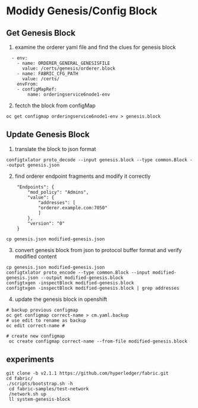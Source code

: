 # Modidy Genesis/Config Block

## Get Genesis Block

1. examine the orderer yaml file and find the clues for genesis block

```
  - env:
    - name: ORDERER_GENERAL_GENESISFILE
      value: /certs/genesis/orderer.block
    - name: FABRIC_CFG_PATH
      value: /certs/
    envFrom:
    - configMapRef:
        name: orderingservice6node1-env
```

2. fectch the block from configMap

```
oc get configmap orderingservice6node1-env > genesis.block
```

## Update Genesis Block

1. translate the block to json format

```
configtxlator proto_decode --input genesis.block --type common.Block --output genesis.json
```

2. find orderer endpoint fragments and modify it correctly

```
    "Endpoints": {
        "mod_policy": "Admins",
        "value": {
            "addresses": [
            "orderer.example.com:7050"
            ]
        },
        "version": "0"
    }
```

```
cp genesis.json modified-genesis.json
```

3. convert genesis block from json to protocol buffer format and verify modified content

```
cp genesis.json modified-genesis.json
configtxlator proto_encode --type common.Block --input modified-genesis.json --output modified-genesis.block
configtxgen -inspectBlock modified-genesis.block
configtxgen -inspectBlock modified-genesis.block | grep addresses
```

4. update the genesis block in openshift

```
# backup previous configmap
oc get configmap correct-name > cm.yaml.backup
# use edit to rename as backup 
oc edit correct-name # 

# create new configmap
 oc create configmap correct-name --from-file modified-genesis.block
```

## experiments

```
git clone -b v2.1.1 https://github.com/hyperledger/fabric.git
cd fabric/
./scripts/bootstrap.sh -h
 cd fabric-samples/test-network
 /network.sh up
 ll system-genesis-block
```
